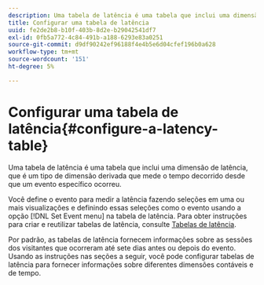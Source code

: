 ```yaml
---
description: Uma tabela de latência é uma tabela que inclui uma dimensão de latência, que é um tipo de dimensão derivada que mede o tempo decorrido desde que um evento específico ocorreu.
title: Configurar uma tabela de latência
uuid: fe2de2b8-b10f-403b-8d2e-b29042541df7
exl-id: 0fb5a772-4c84-491b-a188-6293e83a0251
source-git-commit: d9df90242ef96188f4e4b5e6d04cfef196b0a628
workflow-type: tm+mt
source-wordcount: '151'
ht-degree: 5%

---
```


# Configurar uma tabela de latência{#configure-a-latency-table}

Uma tabela de latência é uma tabela que inclui uma dimensão de latência, que é um tipo de dimensão derivada que mede o tempo decorrido desde que um evento específico ocorreu.

Você define o evento para medir a latência fazendo seleções em uma ou mais visualizações e definindo essas seleções como o evento usando a opção [!DNL Set Event menu] na tabela de latência. Para obter instruções para criar e reutilizar tabelas de latência, consulte [Tabelas de latência](../../../../home/c-get-started/c-analysis-vis/c-lat-tbls.md#concept-7c7339e257ff4727afdda8e692bbba44).

Por padrão, as tabelas de latência fornecem informações sobre as sessões dos visitantes que ocorreram até sete dias antes ou depois do evento. Usando as instruções nas seções a seguir, você pode configurar tabelas de latência para fornecer informações sobre diferentes dimensões contáveis e de tempo.
